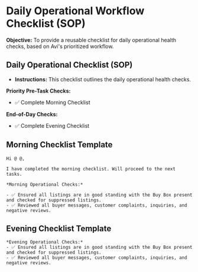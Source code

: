 # Daily Operational Workflow Checklist (SOP)

**Objective:** To provide a reusable checklist for daily operational health checks, based on Avi's prioritized workflow.


## Daily Operational Checklist (SOP)

*   **Instructions:** This checklist outlines the daily operational health checks.



**Priority Pre-Task Checks:**
- ✅ Complete Morning Checklist

**End-of-Day Checks:**
- ✅ Complete Evening Checklist


## Morning Checklist Template

```
Hi @ @,

I have completed the morning checklist. Will proceed to the next tasks.

*Morning Operational Checks:*

- ✅ Ensured all listings are in good standing with the Buy Box present and checked for suppressed listings.
- ✅ Reviewed all buyer messages, customer complaints, inquiries, and negative reviews.
```

## Evening Checklist Template

```
*Evening Operational Checks:*
- ✅ Ensured all listings are in good standing with the Buy Box present and checked for suppressed listings.
- ✅ Reviewed all buyer messages, customer complaints, inquiries, and negative reviews.
```
